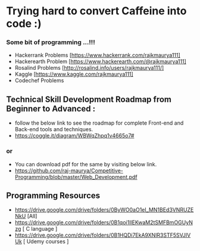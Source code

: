 Trying hard to convert Caffeine into code :)
=========================


### Some bit of programming ...!!!
 - Hackerrank Problems [https://www.hackerrank.com/rajkmaurya111]
 - Hackerearth Problem [https://www.hackerearth.com/@rajkmaurya111]
 - Rosalind Problems   [http://rosalind.info/users/rajkmaurya111/]
 - Kaggle [https://www.kaggle.com/rajkmaurya111]
 - Codechef Problems



## Technical Skill Development Roadmap from Beginner to Advanced :
 - follow the below link to see the roadmap for complete Front-end and Back-end tools and techniques.
 - https://coggle.it/diagram/WBWqZhpq1v4665o7#

### or
 - You can download pdf for the same by visiting below link.
 - https://github.com/raj-maurya/Competitive-Programming/blob/master/Web_Development.pdf
 
## Programming Resources
 - https://drive.google.com/drive/folders/0ByWO0aO1eI_MN1BEd3VNRUZENkU   [All]
 - https://drive.google.com/drive/folders/0B1qoi1IlEKwaM2tSMFBmOGUyNzg   [ C language ]
 - https://drive.google.com/drive/folders/0B1HQDi7EkA9XNlR3STF5SVJIVUk   [ Udemy courses ]
